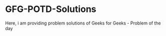 # GFG-POTD-Solutions
Here, i am providing problem solutions of Geeks for Geeks - Problem of the day 
